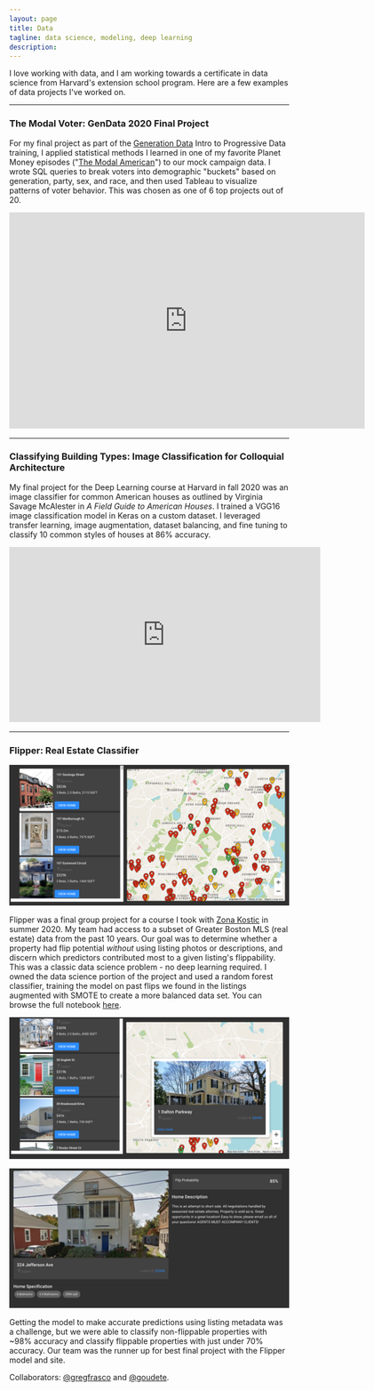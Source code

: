 ```yaml
---
layout: page
title: Data
tagline: data science, modeling, deep learning
description: 
---
```


I love working with data, and I am working towards a certificate in data science from Harvard's extension school program. Here are a few examples of data projects I've worked on.

---

### The Modal Voter: GenData 2020 Final Project

For my final project as part of the [Generation Data](https://www.generationdata.org/) Intro to Progressive Data training, I applied statistical methods I learned in one of my favorite Planet Money episodes ("[The Modal American](https://www.npr.org/2019/08/28/755191639/episode-936-the-modal-american)") to our mock campaign data. I wrote SQL queries to break voters into demographic "buckets" based on generation, party, sex, and race, and then used Tableau to visualize patterns of voter behavior. This was chosen as one of 6 top projects out of 20.

<p align="center">
<iframe src="https://docs.google.com/presentation/d/e/2PACX-1vRKqgFYAkmTfBKqVjd9hVLthhHHL5RDHiReA8icFVauVOcRKc269TvHOIBdzhyzXw/embed?start=true&loop=true&delayms=3000" frameborder="0" width="640" height="389" allowfullscreen="true" mozallowfullscreen="true" webkitallowfullscreen="true"></iframe>
</p>

---

### Classifying Building Types: Image Classification for Colloquial Architecture

My final project for the Deep Learning course at Harvard in fall 2020 was an image classifier for common American houses as outlined by Virginia Savage McAlester in _A Field Guide to American Houses_. I trained a VGG16 image classification model in Keras on a custom dataset. I leveraged transfer learning, image augmentation, dataset balancing, and fine tuning to classify 10 common styles of houses at 86% accuracy.


<p align="center">
<iframe width="560" height="315" src="https://www.youtube.com/embed/4UlEgA22lpE" frameborder="0" allow="accelerometer; autoplay; clipboard-write; encrypted-media; gyroscope; picture-in-picture" allowfullscreen></iframe>
</p> 

---

### Flipper: Real Estate Classifier

<p align="center"><img src="../flipper1.png" alt="Flipper" width="600"/></p>

Flipper was a final group project for a course I took with [Zona Kostic](https://www.zonakostic.com/about.html) in summer 2020. My team had access to a subset of Greater Boston MLS (real estate) data from the past 10 years. Our goal was to determine whether a property had flip potential _without_ using listing photos or descriptions, and discern which predictors contributed most to a given listing's flippability. This was a classic data science problem - no deep learning required. I owned the data science portion of the project and used a random forest classifier, training the model on past flips we found in the listings augmented with SMOTE to create a more balanced data set. You can browse the full notebook [here](https://github.com/gregfrasco/real-estate-price-predictions/blob/master/notebooks/basic_model.ipynb).

<p align="center"><img src="../flipper2.png" alt="Flipper" width="600"/></p>
<p align="center"><img src="../flipper3.png" alt="Flipper" width="600"/></p>

Getting the model to make accurate predictions using listing metadata was a challenge, but we were able to classify non-flippable properties with ~98% accuracy and classify flippable properties with just under 70% accuracy. Our team was the runner up for best final project with the Flipper model and site.

Collaborators: [@gregfrasco](https://github.com/gregfrasco) and [@goudete](https://github.com/goudete).
